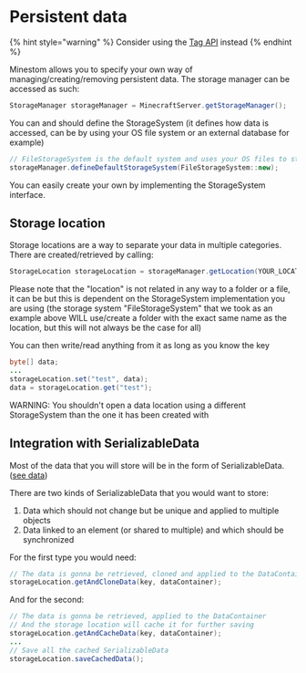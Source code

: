 # Persistent data

{% hint style="warning" %}
Consider using the [Tag API](../feature/tags.md) instead
{% endhint %}

Minestom allows you to specify your own way of managing/creating/removing persistent data. The storage manager can be accessed as such:

```java
StorageManager storageManager = MinecraftServer.getStorageManager();
```

You can and should define the StorageSystem (it defines how data is accessed, can be by using your OS file system or an external database for example)

```java
// FileStorageSystem is the default system and uses your OS files to store data
storageManager.defineDefaultStorageSystem(FileStorageSystem::new);
```

You can easily create your own by implementing the StorageSystem interface.

## Storage location

Storage locations are a way to separate your data in multiple categories. There are created/retrieved by calling:

```java
StorageLocation storageLocation = storageManager.getLocation(YOUR_LOCATION_IDENTIFIER);
```

Please note that the "location" is not related in any way to a folder or a file, it can be but this is dependent on the StorageSystem implementation you are using (the storage system "FileStorageSystem" that we took as an example above WILL use/create a folder with the exact same name as the location, but this will not always be the case for all)

You can then write/read anything from it as long as you know the key

```java
byte[] data;
...
storageLocation.set("test", data);
data = storageLocation.get("test");
```

WARNING: You shouldn't open a data location using a different StorageSystem than the one it has been created with

## Integration with SerializableData

Most of the data that you will store will be in the form of SerializableData. ([see data](https://wiki.minestom.com/storage/data))

There are two kinds of SerializableData that you would want to store:

1. Data which should not change but be unique and applied to multiple objects
2. Data linked to an element (or shared to multiple) and which should be synchronized

For the first type you would need:

```java
// The data is gonna be retrieved, cloned and applied to the DataContainer specified
storageLocation.getAndCloneData(key, dataContainer);
```

And for the second:

```java
// The data is gonna be retrieved, applied to the DataContainer
// And the storage location will cache it for further saving
storageLocation.getAndCacheData(key, dataContainer);
...
// Save all the cached SerializableData
storageLocation.saveCachedData();
```

